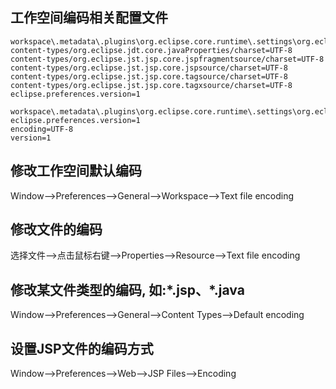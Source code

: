 
## 工作空间编码相关配置文件
```
workspace\.metadata\.plugins\org.eclipse.core.runtime\.settings\org.eclipse.core.runtime.prefs:
content-types/org.eclipse.jdt.core.javaProperties/charset=UTF-8
content-types/org.eclipse.jst.jsp.core.jspfragmentsource/charset=UTF-8
content-types/org.eclipse.jst.jsp.core.jspsource/charset=UTF-8
content-types/org.eclipse.jst.jsp.core.tagsource/charset=UTF-8
content-types/org.eclipse.jst.jsp.core.tagxsource/charset=UTF-8
eclipse.preferences.version=1

workspace\.metadata\.plugins\org.eclipse.core.runtime\.settings\org.eclipse.core.resources.prefs:
eclipse.preferences.version=1
encoding=UTF-8
version=1
```

## 修改工作空间默认编码
Window-->Preferences-->General-->Workspace-->Text file encoding

## 修改文件的编码
选择文件-->点击鼠标右键-->Properties-->Resource-->Text file encoding

## 修改某文件类型的编码, 如:\*.jsp、\*.java
Window-->Preferences-->General-->Content Types-->Default encoding

## 设置JSP文件的编码方式
Window-->Preferences-->Web-->JSP Files-->Encoding


